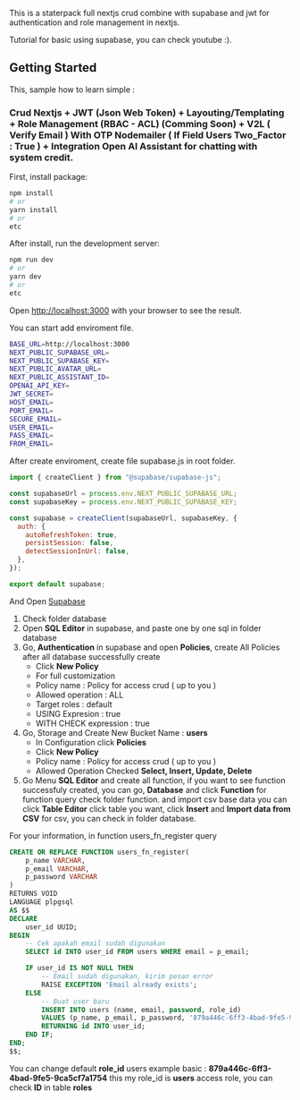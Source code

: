 This is a staterpack full nextjs crud combine with supabase and jwt for authentication and role management in nextjs.

Tutorial for basic using supabase, you can check youtube :).

## Getting Started

This, sample how to learn simple :

### Crud Nextjs + JWT (Json Web Token) + Layouting/Templating + Role Management (RBAC - ACL) (Comming Soon) + V2L ( Verify Email ) With OTP Nodemailer ( If Field Users Two_Factor : True ) + Integration Open AI Assistant for chatting with system credit.

First, install package:

```bash
npm install
# or
yarn install
# or
etc
```

After install, run the development server:

```bash
npm run dev
# or
yarn dev
# or
etc
```

Open [http://localhost:3000](http://localhost:3000) with your browser to see the result.

You can start add enviroment file.

```bash
BASE_URL=http://localhost:3000
NEXT_PUBLIC_SUPABASE_URL=
NEXT_PUBLIC_SUPABASE_KEY=
NEXT_PUBLIC_AVATAR_URL=
NEXT_PUBLIC_ASSISTANT_ID=
OPENAI_API_KEY=
JWT_SECRET=
HOST_EMAIL=
PORT_EMAIL=
SECURE_EMAIL=
USER_EMAIL=
PASS_EMAIL=
FROM_EMAIL=
```

After create enviroment, create file supabase.js in root folder.

```javascript
import { createClient } from "@supabase/supabase-js";

const supabaseUrl = process.env.NEXT_PUBLIC_SUPABASE_URL;
const supabaseKey = process.env.NEXT_PUBLIC_SUPABASE_KEY;

const supabase = createClient(supabaseUrl, supabaseKey, {
  auth: {
    autoRefreshToken: true,
    persistSession: false,
    detectSessionInUrl: false,
  },
});

export default supabase;
```

And Open [Supabase](https://supabase.com/)

1. Check folder database
2. Open **SQL Editor** in supabase, and paste one by one sql in folder database
3. Go, **Authentication** in supabase and open **Policies**, create All Policies after all database successfully create
   - Click **New Policy**
   - For full customization
   - Policy name : Policy for access crud ( up to you )
   - Allowed operation : ALL 
   - Target roles : default
   - USING Expresion : true
   - WITH CHECK expression : true
4. Go, Storage and Create New Bucket Name : **users**
   - In Configuration click **Policies**
   - Click **New Policy**
   - Policy name : Policy for access crud ( up to you )
   - Allowed Operation Checked **Select, Insert, Update, Delete**
5. Go Menu **SQL Editor** and create all function, if you want to see function successfuly created, you can go, **Database** and click **Function** for function query check folder function. and import csv base data you can click **Table Editor** click table you want, click **Insert** and **Import data from CSV** for csv, you can check in folder database.

For your information, in function  users_fn_register query 
```SQL
CREATE OR REPLACE FUNCTION users_fn_register(
    p_name VARCHAR,
    p_email VARCHAR,
    p_password VARCHAR
)
RETURNS VOID
LANGUAGE plpgsql
AS $$
DECLARE
    user_id UUID;
BEGIN
    -- Cek apakah email sudah digunakan
    SELECT id INTO user_id FROM users WHERE email = p_email;

    IF user_id IS NOT NULL THEN
        -- Email sudah digunakan, kirim pesan error
        RAISE EXCEPTION 'Email already exists';
    ELSE
        -- Buat user baru
        INSERT INTO users (name, email, password, role_id)
        VALUES (p_name, p_email, p_password, '879a446c-6ff3-4bad-9fe5-9ca5cf7a1754')
        RETURNING id INTO user_id;
    END IF;
END;
$$;
```

You can change default **role_id** users example basic : **879a446c-6ff3-4bad-9fe5-9ca5cf7a1754** this my role_id is **users** access role, you can check **ID** in table **roles**